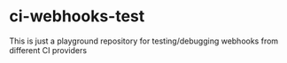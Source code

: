 # ci-webhooks-test

This is just a playground repository for testing/debugging webhooks from different CI providers



